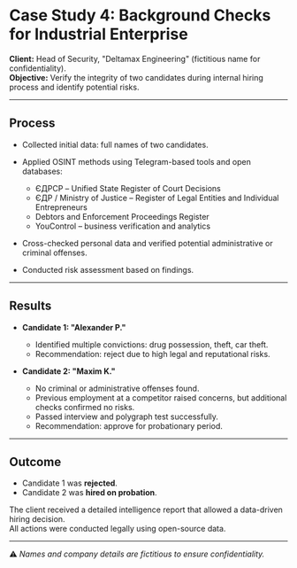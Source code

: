 # Case Study 4: Background Checks for Industrial Enterprise

**Client:** Head of Security, "Deltamax Engineering" (fictitious name for confidentiality).  
**Objective:** Verify the integrity of two candidates during internal hiring process and identify potential risks.

---

## Process

- Collected initial data: full names of two candidates.  
- Applied OSINT methods using Telegram-based tools and open databases:  
  - ЄДРСР – Unified State Register of Court Decisions  
  - ЄДР / Ministry of Justice – Register of Legal Entities and Individual Entrepreneurs  
  - Debtors and Enforcement Proceedings Register  
  - YouControl – business verification and analytics  

- Cross-checked personal data and verified potential administrative or criminal offenses.  
- Conducted risk assessment based on findings.  

---

## Results

- **Candidate 1: "Alexander P."**  
  - Identified multiple convictions: drug possession, theft, car theft.  
  - Recommendation: reject due to high legal and reputational risks.  

- **Candidate 2: "Maxim K."**  
  - No criminal or administrative offenses found.  
  - Previous employment at a competitor raised concerns, but additional checks confirmed no risks.  
  - Passed interview and polygraph test successfully.  
  - Recommendation: approve for probationary period.  

---

## Outcome

- Candidate 1 was **rejected**.  
- Candidate 2 was **hired on probation**.  

The client received a detailed intelligence report that allowed a data-driven hiring decision.  
All actions were conducted legally using open-source data.  

---

⚠️ *Names and company details are fictitious to ensure confidentiality.*
